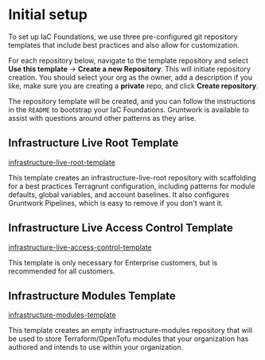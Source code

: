 # Initial setup

To set up IaC Foundations, we use three pre-configured git repository templates that include best practices and also allow for customization.

For each repository below, navigate to the template repository and select **Use this template** -> **Create a new Repository**. This will initiate repository creation. You should select your org as the owner, add a description if you like, make sure you are creating a **private** repo, and click **Create repository**.

The repository template will be created, and you can follow the instructions in the `README` to bootstrap your IaC Foundations. Gruntwork is available to assist with questions around other patterns as they arise.

## Infrastructure Live Root Template

[infrastructure-live-root-template](https://github.com/gruntwork-io/infrastructure-live-root-template)

This template creates an infrastructure-live-root repository with scaffolding for a best practices Terragrunt configuration, including patterns for module defaults, global variables, and account baselines. It also configures Gruntwork Pipelines, which is easy to remove if you don't want it.

## Infrastructure Live Access Control Template

[infrastructure-live-access-control-template](https://github.com/gruntwork-io/infrastructure-live-access-control-template)

This template is only necessary for Enterprise customers, but is recommended for all customers.

## Infrastructure Modules Template

[infrastructure-modules-template](https://github.com/gruntwork-io/infrastructure-modules-template)

This template creates an empty infrastructure-modules repository that will be used to store Terraform/OpenTofu modules that your organization has authored and intends to use within your organization.
